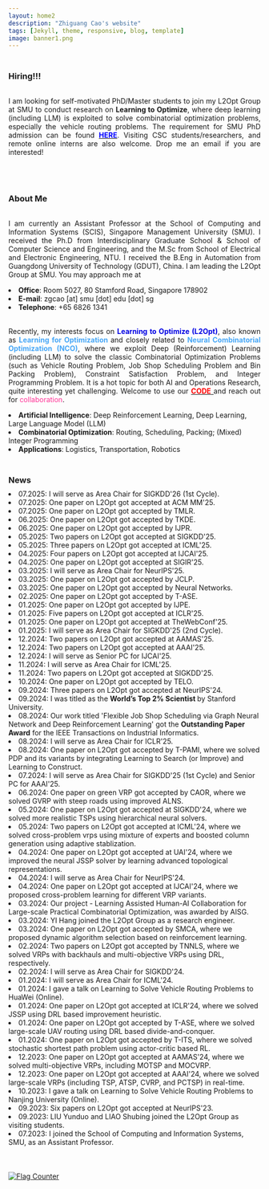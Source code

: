 ```yaml
---
layout: home2
description: "Zhiguang Cao's website"
tags: [Jekyll, theme, responsive, blog, template]
image: banner1.png
---
```

<h3 style="margin-bottom:0px;padding-top:20px">Hiring!!!</h3> <br>

<p align="justify">I am looking for self-motivated PhD/Master students to join my L2Opt Group at SMU to conduct research on <b>Learning to Optimize</b>, where deep learning (including LLM) is exploited to solve combinatorial optimization problems, especially the vehicle routing problems. The requirement for SMU PhD admission can be found <a href="https://scis.smu.edu.sg/programmes/PhD/admission-fees-scholarships"  target="_blank"> <font color="#0000FF"><b>HERE</b></font></a>. Visiting CSC students/researchers, and remote online interns are also welcome.  Drop me an email if you are interested! </p>
<br />


<h3 style="margin-bottom:0px;padding-top:20px;">About Me</h3> <br>

<p align="justify">I am currently an Assistant Professor at the School of Computing and Information Systems (SCIS), Singapore Management University (SMU). I received the Ph.D from Interdisciplinary Graduate School & School of Computer Science and Engineering, and the M.Sc from School of Electrical and Electronic Engineering, NTU. I received the B.Eng in Automation from Guangdong University of Technology (GDUT), China. I am leading the L2Opt Group at SMU. You may approach me at</p>
<li>	    
<b>Office</b>: Room 5027, 80 Stamford Road, Singapore 178902
</li>
<li>	    
<b>E-mail</b>: zgcao [at] smu [dot] edu [dot] sg
</li>
<li>	    
<b>Telephone</b>:  +65 6826 1341 
</li>
<br />


<p align="justify">Recently, my interests focus on <font color="#0000E3"><b>Learning to Optimize (L2Opt)</b></font>, also known as <font color="#47A7F7"><b>Learning for Optimization </b></font> and closely related to <font color="#47A7F7"><b>Neural Combinatorial Optimization (NCO)</b></font>, where we exploit Deep (Reinforcement) Learning (including LLM) to solve the classic Combinatorial Optimization Problems (such as Vehicle Routing Problem, Job Shop Scheduling Problem and Bin Packing Problem), Constraint Satisfaction Problem, and Integer Programming Problem. It is a hot topic for both AI and Operations Research, quite interesting yet challenging. Welcome to use our <a href="https://zhiguangcaosg.github.io/publications/"  target="_blank"> <font color="#FF0000"><b>CODE</b> </font></a> and reach out for <font color="#FF3396">collaboration</font>.
</p>
<li>	    
<b>Artificial Intelligence</b>:  Deep Reinforcement Learning, Deep Learning, Large Language Model (LLM)
</li>
<li>	    
<b>Combinatorial Optimization</b>:  Routing, Scheduling, Packing; (Mixed) Integer Programming
</li>
<li>	    
<b>Applications</b>: Logistics, Transportation, Robotics
</li>

<h3 style="margin-bottom:-8px;padding-top:20px;">News</h3> <br>

<li>	    
07.2025:  I will serve as Area Chair for SIGKDD'26 (1st Cycle).
</li>

<li>	    
07.2025:  One paper on L2Opt got accepted at ACM MM'25.
</li>

<li>	    
07.2025:  One paper on L2Opt got accepted by TMLR.
</li>

<li>	    
06.2025:  One paper on L2Opt got accepted by TKDE.
</li>

<li>	    
06.2025:  One paper on L2Opt got accepted by IJPR.
</li>

<li>	    
05.2025:  Two papers on L2Opt got accepted at SIGKDD'25.
</li>

<li>	    
05.2025:  Three papers on L2Opt got accepted at ICML'25.
</li>

<li>	    
04.2025:  Four papers on L2Opt got accepted at IJCAI'25.
</li>

<li>	    
04.2025:  One paper on L2Opt got accepted at SIGIR'25.
</li>

<li>	    
03.2025:  I will serve as Area Chair for NeurIPS'25.
</li>

<li>	    
03.2025:  One paper on L2Opt got accepted by JCLP.
</li>

<li>	    
03.2025:  One paper on L2Opt got accepted by Neural Networks.
</li>

<li>	    
02.2025:  One paper on L2Opt got accepted by T-ASE.
</li>

<li>	    
01.2025:  One paper on L2Opt got accepted by IJPE.
</li>

<li>	    
01.2025:  Five papers on L2Opt got accepted at ICLR'25.
</li>

<li>	    
01.2025:  One paper on L2Opt got accepted at TheWebConf'25.
</li>

<li>	    
01.2025:  I will serve as Area Chair for SIGKDD'25 (2nd Cycle).
</li>

<li>	    
12.2024:  Two papers on L2Opt got accepted at AAMAS'25.
</li>

<li>	    
12.2024:  Two papers on L2Opt got accepted at AAAI'25.
</li>

<li>	    
12.2024:  I will serve as Senior PC for IJCAI'25.
</li>

<li>	    
11.2024:  I will serve as Area Chair for ICML'25.
</li>
<li>	    
11.2024:  Two papers on L2Opt got accepted at SIGKDD'25.
</li>

<li>	    
10.2024:  One paper on L2Opt got accepted by TELO.
</li>

<li>	    
09.2024:  Three papers on L2Opt got accepted at NeurIPS'24.
</li>

<li>	    
09.2024:  I was titled as the <b> World’s Top 2% Scientist </b> by Stanford University.
</li>

<li>	    
08.2024:  Our work titled 'Flexible Job Shop Scheduling via Graph Neural Network and Deep Reinforcement Learning' got the <b>Outstanding Paper Award</b> for the IEEE Transactions on Industrial Informatics.
</li>
<li>	    
08.2024:  I will serve as Area Chair for ICLR'25.
</li>

<li>	    
08.2024:  One paper on L2Opt got accepted by T-PAMI, where we solved PDP and its variants by integrating Learning to Search (or Improve) and Learning to Construct.
</li>

<li>	    
07.2024:  I will serve as Area Chair for SIGKDD'25 (1st Cycle) and Senior PC for AAAI'25.
</li>

<li>	    
06.2024:  One paper on green VRP got accepted by CAOR, where we solved GVRP with steep roads using improved ALNS.
</li>

<li>	    
05.2024:  One paper on L2Opt got accepted at SIGKDD'24, where we solved more realistic TSPs using hierarchical neural solvers.
</li>

<li>	    
05.2024:  Two papers on L2Opt got accepted at ICML'24, where we solved cross-problem vrps using mixture of experts and boosted column generation using adaptive stablization.
</li>

<li>	    
04.2024:  One paper on L2Opt got accepted at UAI'24, where we improved the neural JSSP solver by learning advanced topological representations.
</li>

<li>	    
04.2024:  I will serve as Area Chair for NeurIPS'24.
</li>

<li>	    
04.2024:  One paper on L2Opt got accepted at IJCAI'24, where we proposed cross-problem learning for different VRP variants.
</li>

<li>	    
03.2024:  Our project - Learning Assisted Human-AI Collaboration for Large-scale Practical Combinatorial Optimization, was awarded by AISG. 
</li>

<li>	    
03.2024:  YI Hang joined the L2Opt Group as a research engineer. 
</li>

<li>	    
03.2024:  One paper on L2Opt got accepted by SMCA, where we proposed dynamic algorithm selection based on reinforcement learning.
</li>

<li>	    
02.2024:  Two papers on L2Opt got accepted by TNNLS, where we solved VRPs with backhauls and multi-objective VRPs using DRL, respectively.
</li>

<li>	    
02.2024:  I will serve as Area Chair for SIGKDD'24.
</li>

<li>	    
01.2024:  I will serve as Area Chair for ICML'24.
</li>

<li>	    
01.2024:  I gave a talk on Learning to Solve Vehicle Routing Problems to HuaWei (Online).
</li>

<li>	    
01.2024:  One paper on L2Opt got accepted at ICLR'24, where we solved JSSP using DRL based improvement heuristic.
</li>

<li>	    
01.2024:  One paper on L2Opt got accepted by T-ASE, where we solved large-scale UAV routing using DRL based divide-and-conquer.
</li>

<li>	    
01.2024:  One paper on L2Opt got accepted by T-ITS, where we solved stochastic shortest path problem using actor-critic based RL.
</li>

<li>	    
12.2023:  One paper on L2Opt got accepted at AAMAS'24, where we solved multi-objective VRPs, including MOTSP and MOCVRP.
</li>

<li>	    
12.2023:  One paper on L2Opt got accepted at AAAI'24, where we solved large-scale VRPs (including TSP, ATSP, CVRP, and PCTSP) in real-time.
</li>

<li>	    
10.2023:  I gave a talk on Learning to Solve Vehicle Routing Problems to Nanjing University (Online).
</li>

<li>	    
09.2023:  Six papers on L2Opt got accepted at NeurIPS'23.
</li>

<li>	    
09.2023:  LIU Yunduo and LIAO Shubing joined the L2Opt Group as visiting students.
</li>
<li>	    
07.2023: I joined the School of Computing and Information Systems, SMU, as an Assistant Professor.
</li>

<br>
<br>
<br>
<a href="https://info.flagcounter.com/MtD5"><img src="https://s11.flagcounter.com/count2/MtD5/bg_FFFFFF/txt_000000/border_CCCCCC/columns_2/maxflags_10/viewers_0/labels_0/pageviews_0/flags_0/percent_0/" alt="Flag Counter" border="0"></a>
